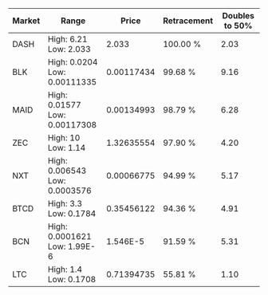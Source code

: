 | Market | Range | Price| Retracement | Doubles to 50% |
| --- | --- | --- | --- | --- |
| DASH | High: 6.21<br />Low: 2.033 | 2.033 | 100.00 % | 2.03 |
| BLK | High: 0.0204<br />Low: 0.00111335 | 0.00117434 | 99.68 % | 9.16 |
| MAID | High: 0.01577<br />Low: 0.00117308 | 0.00134993 | 98.79 % | 6.28 |
| ZEC | High: 10<br />Low: 1.14 | 1.32635554 | 97.90 % | 4.20 |
| NXT | High: 0.006543<br />Low: 0.0003576 | 0.00066775 | 94.99 % | 5.17 |
| BTCD | High: 3.3<br />Low: 0.1784 | 0.35456122 | 94.36 % | 4.91 |
| BCN | High: 0.0001621<br />Low: 1.99E-6 | 1.546E-5 | 91.59 % | 5.31 |
| LTC | High: 1.4<br />Low: 0.1708 | 0.71394735 | 55.81 % | 1.10 |
